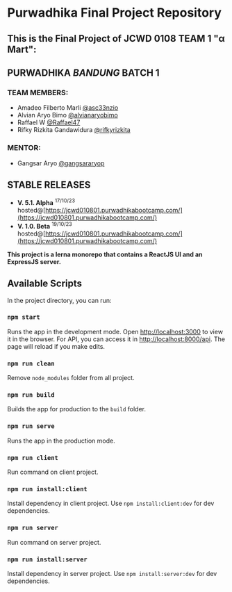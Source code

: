 # Purwadhika Final Project Repository

## This is the Final Project of JCWD 0108 TEAM 1 "α Mart":
## **PURWADHIKA _BANDUNG_ BATCH 1**

### TEAM MEMBERS:
* Amadeo Filberto Marli [@asc33nzio](https://github.com/asc33nzio)
* Alvian Aryo Bimo [@alvianaryobimo](https://github.com/alvianaryobimo)
* Raffael W [@Raffael47](https://github.com/Raffael47)
* Rifky Rizkita Gandawidura [@rifkyrizkita](https://github.com/rifkyrizkita)

### MENTOR:
* Gangsar Aryo [@gangsararyop](https://github.com/gangsararyop)

## STABLE RELEASES
* **V. 5.1. Alpha** <sup>17/10/23</sup> hosted@[https://jcwd010801.purwadhikabootcamp.com/](https://jcwd010801.purwadhikabootcamp.com/)
* **V. 1.0. Beta** <sup>19/10/23</sup> hosted@[https://jcwd010801.purwadhikabootcamp.com/](https://jcwd010801.purwadhikabootcamp.com/)


**This project is a lerna monorepo that contains a ReactJS UI and an ExpressJS server.**

## Available Scripts
In the project directory, you can run:
### `npm start`
Runs the app in the development mode.
Open [http://localhost:3000](http://localhost:3000) to view it in the browser.
For API, you can access it in [http://localhost:8000/api](http://localhost:8000/api).
The page will reload if you make edits.
### `npm run clean`
Remove `node_modules` folder from all project.
### `npm run build`
Builds the app for production to the `build` folder.
### `npm run serve`
Runs the app in the production mode.
### `npm run client`
Run command on client project.
### `npm run install:client`
Install dependency in client project. Use `npm install:client:dev` for dev dependencies.
### `npm run server`
Run command on server project.
### `npm run install:server`
Install dependency in server project. Use `npm install:server:dev` for dev dependencies.
